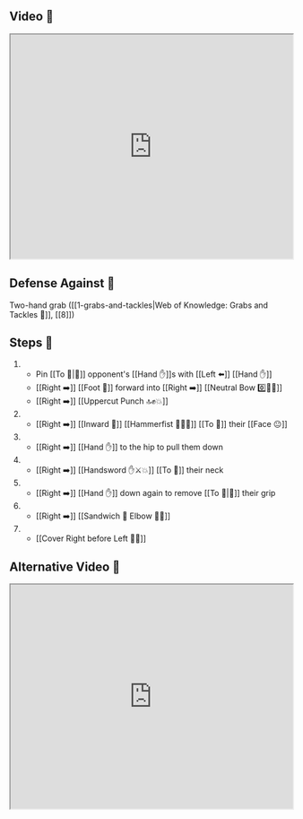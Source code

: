 ## Video 🎥

<iframe src="https://www.youtube.com/embed/Kf6F0-Q9ZoA" width="100%" height="400"></iframe>

## Defense Against 🤺

Two-hand grab ([[1-grabs-and-tackles|Web of Knowledge: Grabs and Tackles 🤝]], [[8]])

## Steps 👣

1. - Pin [[To 🎯|🎯]] opponent's [[Hand ✋]]s with [[Left ⬅️]] [[Hand ✋]] 
    - [[Right ➡️]] [[Foot 🦶]] forward into [[Right ➡️]] [[Neutral Bow 0️⃣🧍‍♂️]] 
    - [[Right ➡️]] [[Uppercut Punch 🔝✊💥]]
2. - [[Right ➡️]] [[Inward 🔽]] [[Hammerfist 🔨✊💥]] [[To 🎯]] their [[Face 😐]]
3. - [[Right ➡️]] [[Hand ✋]] to the hip to pull them down
4. - [[Right ➡️]] [[Handsword ✋⚔️💥]] [[To 🎯]] their neck
5. - [[Right ➡️]] [[Hand ✋]] down again to remove [[To 🎯|🎯]] their grip
6. - [[Right ➡️]] [[Sandwich 🥪 Elbow 💪💥]]
7. - [[Cover Right before Left 🦶🔄]]

## Alternative Video 🎥

<iframe src="https://www.youtube.com/embed/geYVnDSBnJ0" width="100%" height="400"></iframe>
